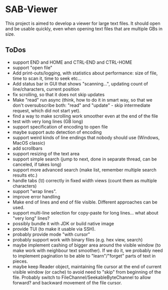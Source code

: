 # SAB-Viewer #

This project is aimed to develop a viewer for large text files.
It should open and be usable quickly, even when opening text files that are multiple GBs in size.

## ToDos ##
* support END and HOME and CTRL-END and CTRL-HOME
* support "open file"
* Add print-outs/logging, with statistics about performance: size of file, time to scan it, time to seek etc...
* Add status bar in GUI that shows "scanning...", updating count of line/characters, current position
* fix scrolling, so that it does not skip updates
* Make "read" run async (think, how to do it in smart way, so that we don't oversubscribe both: 
  "read" and "update" - skip intermediate request, which did not start yet).
* find a way to make scrolling work smoother even at the end of the file
* test with very long lines (GB long)
* support specification of encoding to open file
* maybe support auto detection of encoding
* support weird kinds of line endings that nobody should use (Windows, MacOS classic)
* add scrollbars
* support resizing of the text area
* support simple search (jump to next, done in separate thread, can be canceled, if takes long)
* support more advanced search (make list, remember multiple search results etc.)
* handle tabs (\t) correctly in fixed width views (count them as multiple characters)
* support "wrap lines".
* improve error handling
* Make end of lines and end of file visible. Different approaches can be used.
* support multi-line selection for copy-paste for long lines... what about "very long" lines?
* possibly bundle it with JDK or build native image
* provide TUI (to make it usable via SSH).
* probably provide mode "with cursor"
* probably support work with binary files (e.g. hex view, search)
* maybe implement cashing of bigger area around the visible window
  (to make work with neighbour text smoother). If we do it, we probably
  need to implement pagination to be able to "learn"/"forget" parts of
  text in pieces.
* maybe keep Reader object, maintaining file cursor at the end of current visible window (or cache)
  to avoid need to "skip" from beginning of the file. Probably switch to FileChannel/SeekableByteChannel to allow forward?
  and backward movement of the file cursor.
